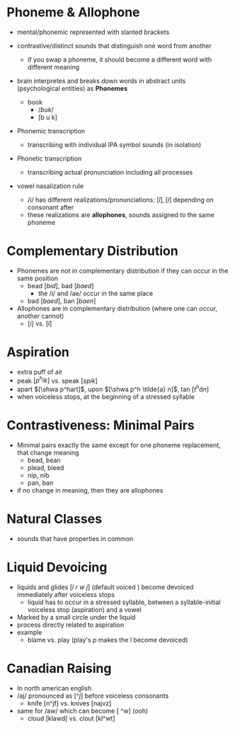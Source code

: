 # Phoneme & Allophone
- mental/phonemic represented with slanted brackets
- contrastive/distinct sounds that distinguish one word from another
	- if you swap a phoneme, it should become a different word with different meaning
- brain interpretes and breaks down words in abstract units (psychological entities) as **Phonemes**
	- book
		- $/ b u k /$
		- [b u k]
- Phonemic transcription
	- transcribing with individual IPA symbol sounds (in isolation)
- Phonetic transcription
	- transcribing actual pronunciation including all processes

- vowel nasalization rule
	- /i/ has different realizations/pronunciations: $[\tilde{i}], [i]$ depending on consonant after
	- these realizations are **allophones**, sounds assigned to the same phoneme
# Complementary Distribution
- Phonemes are not in complementary distribution if they can occur in the same position
	- bead $[bid]$, bad $[baed]$
		- the /i/ and /ae/ occur in the same place
	- bad $[baed]$, ban $[baen]$
- Allophones are in complementary distribution (where one can occur, another cannot)
	- $[i]$ vs. $[\tilde{i}]$
# Aspiration
- extra puff of air
- peak $[p^hik]$ vs. speak $[spik]$
- apart $[\shwa p^hart]$, upon $[\shwa p^h \tilde{a} n]$, tan $[t^h \tilde{a} n]$
- when voiceless stops, at the beginning of a stressed syllable
# Contrastiveness: Minimal Pairs
- Minimal pairs exactly the same except for one phoneme replacement, that change meaning
	- bead, bean
	- plead, bleed
	- nip, nib
	- pan, ban
-  if no change in meaning, then they are allophones
# Natural Classes
- sounds that have properties in common
# Liquid Devoicing
- liquids and glides $[l~r~w~j]$ (default voiced ) become devoiced immediately after voiceless stops
	- liquid has to occur in a stressed syllable, between a syllable-initial voiceless stop (aspiration) and a vowel
- Marked by a small circle under the liquid
- process directly related to aspiration
- example
	- blame vs. play (play's p makes the l become devoiced)
# Canadian  Raising
- In north american english
- /aj/ pronounced as $[\^ j]$ before voiceless consonants
	- knife [n^jf] vs. knives [najvz]
- same for /aw/ which can become [ ^w] (ooh)
	- cloud [klawd] vs. clout [kl^wt]